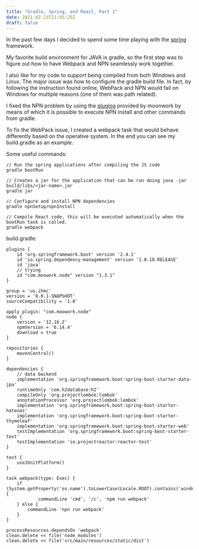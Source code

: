 ```yaml
---
title: "Gradle, Spring, and React, Part 1"
date: 2021-02-23T21:55:25Z
draft: false
---
```



In the past few days I decided to spend some time playing with the [spring](https://spring.io) framework. 

My favorite build environment for JAVA is gradle, so the first step was to figure out how to have Webpack and NPN seamlessly work together. 

I also like for my code to support being compiled from both Windows and Linux. The major issue was how to configure the gradle build file. In fact, by following the instruction found online, WebPack and NPN would fail on Windows for multiple reasons (one of them was path related). 

I fixed the NPN problem by using the [pluging](https://github.com/srs/gradle-node-plugin) provided by moonwork by means of which it is possible to execute NPN install and other commands from gradle. 

To fix the WebPack issue, I created a webpack task that would behave differently based on the operative system. In the end you can see my build.gradle as an example. 

Some useful commands: 

    // Run the spring applications after compiling the JS code
    gradle bootRun
    
    // Creates a jar for the application that can be run doing java -jar build/libs/<jar-name>.jar
    gradle jar

    // Configure and install NPN dependencies 
    gradle npnSetup/npnInstall 

    // Compile React code, this will be executed automatically when the bootRun task is called.
    gradle webpack

build.gradle:

    plugins {
        id 'org.springframework.boot' version '2.4.1'
        id 'io.spring.dependency-management' version '1.0.10.RELEASE'
        id 'java'
        // trying
        id "com.moowork.node" version "1.3.1"
    }

    group = 'us.ihmc'
    version = '0.0.1-SNAPSHOT'
    sourceCompatibility = '1.8'

    apply plugin: "com.moowork.node"
    node {
        version = '12.16.2'
        npmVersion = '6.14.4'
        download = true
    }

    repositories {
        mavenCentral()
    }

    dependencies {
        // data backend
        implementation 'org.springframework.boot:spring-boot-starter-data-jpa'
        runtimeOnly 'com.h2database:h2'
        compileOnly 'org.projectlombok:lombok'
        annotationProcessor 'org.projectlombok:lombok'
        implementation 'org.springframework.boot:spring-boot-starter-hateoas'
        implementation 'org.springframework.boot:spring-boot-starter-thymeleaf'
        implementation 'org.springframework.boot:spring-boot-starter-web'
        testImplementation 'org.springframework.boot:spring-boot-starter-test'
        testImplementation 'io.projectreactor:reactor-test'
    }

    test {
        useJUnitPlatform()
    }

    task webpack(type: Exec) {
        if (System.getProperty('os.name').toLowerCase(Locale.ROOT).contains('windows')) {
                commandLine 'cmd', '/c', 'npm run webpack'
        } else {
            commandLine 'npn run webpack'
        }
    }
    
    processResources.dependsOn 'webpack'
    clean.delete << file('node_modules')
    clean.delete << file('src/main/resources/static/dist')


